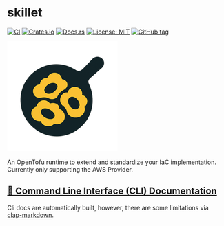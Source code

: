 # skillet

[![CI](https://github.com/bpgould/skillet/actions/workflows/pre-commit.yml/badge.svg)](https://github.com/bpgould/skillet/actions/workflows/pre-commit.yml)
[![Crates.io](https://img.shields.io/crates/v/skillet.svg)](https://crates.io/crates/skillet)
[![Docs.rs](https://docs.rs/skillet/badge.svg)](https://docs.rs/skillet)
[![License: MIT](https://img.shields.io/badge/license-MIT-blue.svg)](LICENSE)
[![GitHub tag](https://img.shields.io/github/v/tag/bpgould/skillet?label=version)](https://github.com/bpgould/skillet/tags)

![skillet logo](./assets/images/skillet_256.png)

An OpenTofu runtime to extend and standardize your IaC implementation. Currently only supporting the AWS Provider.

## [📖 Command Line Interface (CLI) Documentation](./docs/cli.md)

Cli docs are automatically built, however, there are some limitations via [clap-markdown](https://crates.io/crates/clap-markdown).
